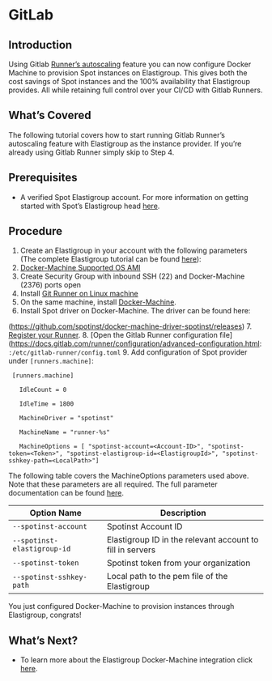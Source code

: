 # GitLab

## Introduction

Using Gitlab [Runner’s autoscaling](https://docs.gitlab.com/runner/executors/docker_machine.html) feature you can now configure Docker Machine to provision Spot instances on Elastigroup. This gives both the cost savings of Spot instances and the 100% availability that Elastigroup provides. All while retaining full control over your CI/CD with Gitlab Runners.

## What’s Covered

The following tutorial covers how to start running Gitlab Runner’s autoscaling feature with Elastigroup as the instance provider. If you’re already using Gitlab Runner simply skip to Step 4.

## Prerequisites

* A verified Spot Elastigroup account. For more information on getting started with Spot’s Elastigroup head [here](https://spot.io/products/elastigroup/).

## Procedure

1. Create an Elastigroup in your account with the following parameters (The complete Elastigroup tutorial can be found [here](https://docs.spot.io/elastigroup-for-aws/tutorials/create-an-elastigroup-from-scratch/)):
2. [Docker-Machine Supported OS AMI](https://docs.docker.com/machine/drivers/os-base/)
3. Create Security Group with inbound SSH (22) and Docker-Machine (2376) ports open
4. Install [Git Runner on Linux machine](https://docs.gitlab.com/runner/install/index.html)
5. On the same machine, install [Docker-Machine](https://docs.docker.com/machine/install-machine/).
6. Install Spot driver on Docker-Machine. The driver can be found here:

(https://github.com/spotinst/docker-machine-driver-spotinst/releases)
7. [Register your Runner](https://docs.gitlab.com/runner/register/index.html#gnu-linux).
8. [Open the Gitlab Runner configuration file](https://docs.gitlab.com/runner/configuration/advanced-configuration.html:
`:/etc/gitlab-runner/config.toml`
9. Add configuration of Spot provider under `[runners.machine]`:

```
 [runners.machine]
﻿
   IdleCount = 0
﻿
   IdleTime = 1800
﻿
   MachineDriver = "spotinst"
﻿
   MachineName = "runner-%s"
﻿
   MachineOptions = [ "spotinst-account=<Account-ID>", "spotinst-token=<Token>", "spotinst-elastigroup-id=<ElastigroupId>", "spotinst-sshkey-path=<LocalPath>"]
   ```

The following table covers the MachineOptions parameters used above. Note that these parameters are all required. The full parameter documentation can be found [here](https://github.com/spotinst/docker-machine-driver-spotinst).

| Option Name | Description |
|-------------|------------|
| `--spotinst-account`| Spotinst Account ID |
| `--spotinst-elastigroup-id` | Elastigroup ID in the relevant account to fill in servers |
| `--spotinst-token` | Spotinst token from your organization |
| `--spotinst-sshkey-path` | Local path to the pem file of the Elastigroup |

You just configured Docker-Machine to provision instances through Elastigroup, congrats!

## What’s Next?

* To learn more about the Elastigroup Docker-Machine integration click [here](https://github.com/spotinst/docker-machine-driver-spotinst).

